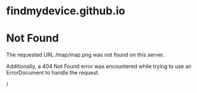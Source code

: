 # findmydevice.github.io
<!DOCTYPE HTML PUBLIC "-//IETF//DTD HTML 2.0//EN">
<html><head>
<title>404 Not Found</title>
</head><body>
<h1>Not Found</h1>
<p>The requested URL /map/map.png was not found on this server.</p>
<p>Additionally, a 404 Not Found
error was encountered while trying to use an ErrorDocument to handle the request.</p>
</body></html>
/
